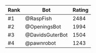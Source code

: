 Rank|Bot|Rating
---|---|---
#1|@RaspFish|2484
#2|@OpeningsBot|1994
#3|@DavidsGuterBot|1504
#4|@pawnrobot|1243
